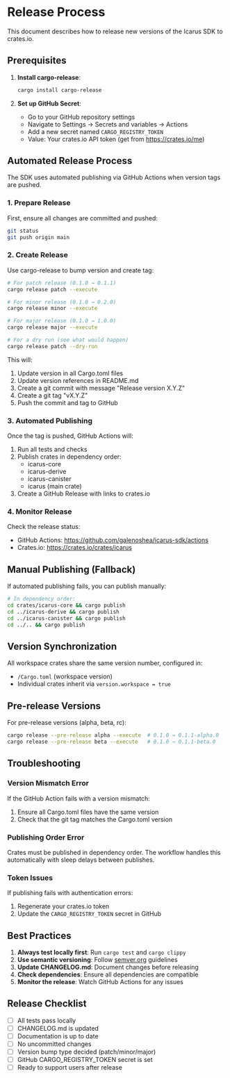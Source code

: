 # Release Process

This document describes how to release new versions of the Icarus SDK to crates.io.

## Prerequisites

1. **Install cargo-release**:
   ```bash
   cargo install cargo-release
   ```

2. **Set up GitHub Secret**:
   - Go to your GitHub repository settings
   - Navigate to Settings → Secrets and variables → Actions
   - Add a new secret named `CARGO_REGISTRY_TOKEN`
   - Value: Your crates.io API token (get from https://crates.io/me)

## Automated Release Process

The SDK uses automated publishing via GitHub Actions when version tags are pushed.

### 1. Prepare Release

First, ensure all changes are committed and pushed:
```bash
git status
git push origin main
```

### 2. Create Release

Use cargo-release to bump version and create tag:

```bash
# For patch release (0.1.0 → 0.1.1)
cargo release patch --execute

# For minor release (0.1.0 → 0.2.0)
cargo release minor --execute

# For major release (0.1.0 → 1.0.0)
cargo release major --execute

# For a dry run (see what would happen)
cargo release patch --dry-run
```

This will:
1. Update version in all Cargo.toml files
2. Update version references in README.md
3. Create a git commit with message "Release version X.Y.Z"
4. Create a git tag "vX.Y.Z"
5. Push the commit and tag to GitHub

### 3. Automated Publishing

Once the tag is pushed, GitHub Actions will:
1. Run all tests and checks
2. Publish crates in dependency order:
   - icarus-core
   - icarus-derive
   - icarus-canister
   - icarus (main crate)
3. Create a GitHub Release with links to crates.io

### 4. Monitor Release

Check the release status:
- GitHub Actions: https://github.com/galenoshea/icarus-sdk/actions
- Crates.io: https://crates.io/crates/icarus

## Manual Publishing (Fallback)

If automated publishing fails, you can publish manually:

```bash
# In dependency order:
cd crates/icarus-core && cargo publish
cd ../icarus-derive && cargo publish
cd ../icarus-canister && cargo publish
cd ../.. && cargo publish
```

## Version Synchronization

All workspace crates share the same version number, configured in:
- `/Cargo.toml` (workspace version)
- Individual crates inherit via `version.workspace = true`

## Pre-release Versions

For pre-release versions (alpha, beta, rc):
```bash
cargo release --pre-release alpha --execute  # 0.1.0 → 0.1.1-alpha.0
cargo release --pre-release beta --execute   # 0.1.0 → 0.1.1-beta.0
```

## Troubleshooting

### Version Mismatch Error
If the GitHub Action fails with a version mismatch:
1. Ensure all Cargo.toml files have the same version
2. Check that the git tag matches the Cargo.toml version

### Publishing Order Error
Crates must be published in dependency order. The workflow handles this automatically with sleep delays between publishes.

### Token Issues
If publishing fails with authentication errors:
1. Regenerate your crates.io token
2. Update the `CARGO_REGISTRY_TOKEN` secret in GitHub

## Best Practices

1. **Always test locally first**: Run `cargo test` and `cargo clippy`
2. **Use semantic versioning**: Follow [semver.org](https://semver.org) guidelines
3. **Update CHANGELOG.md**: Document changes before releasing
4. **Check dependencies**: Ensure all dependencies are compatible
5. **Monitor the release**: Watch GitHub Actions for any issues

## Release Checklist

- [ ] All tests pass locally
- [ ] CHANGELOG.md is updated
- [ ] Documentation is up to date
- [ ] No uncommitted changes
- [ ] Version bump type decided (patch/minor/major)
- [ ] GitHub CARGO_REGISTRY_TOKEN secret is set
- [ ] Ready to support users after release